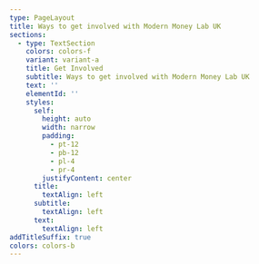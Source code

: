 ```yaml
---
type: PageLayout
title: Ways to get involved with Modern Money Lab UK
sections:
  - type: TextSection
    colors: colors-f
    variant: variant-a
    title: Get Involved
    subtitle: Ways to get involved with Modern Money Lab UK
    text: ''
    elementId: ''
    styles:
      self:
        height: auto
        width: narrow
        padding:
          - pt-12
          - pb-12
          - pl-4
          - pr-4
        justifyContent: center
      title:
        textAlign: left
      subtitle:
        textAlign: left
      text:
        textAlign: left
addTitleSuffix: true
colors: colors-b
---
```

